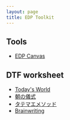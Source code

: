 ```yaml
---
layout: page
title: EDP Toolkit
---
```


## Tools

- [EDP Canvas](edp-canvas.pdf)

<!-- 2. Customer Forces Canvas
 !-- 3. Tatemaed POV Sheet
 !-- 4. HMW Variations
 !-- 5. SIPOC
 !-- 6. Story Pines Template
 !-- 7. User Test Script -->

## DTF worksheet

- [Today's World](todays-world.pdf)
- [朝の儀式](morning-ritual_ja.pdf)
- [タテマエメソッド](tatemae_ja.pdf)
- [Brainwriting](brainwriting.pdf)
